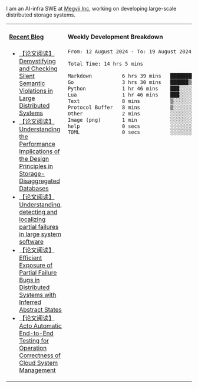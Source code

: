 I am an AI-infra SWE at [Megvii Inc](https://en.megvii.com/), working on developing large-scale distributed storage systems.

<table width="960px">
<tr>
<td valign="top" width="50%">

#### <a href="https://www.kongjun18.me" target="_blank">Recent Blog</a>

<!-- BLOG-POST-LIST:START -->
- [【论文阅读】Demystifying and Checking Silent Semantic Violations in Large Distributed Systems](https://kongjun18.github.io/posts/demystifying-and-checking-silent-semantic-violations-in-large-distributed-systems/)
- [【论文阅读】Understanding the Performance Implications of the Design Principles in Storage-Disaggregated Databases](https://kongjun18.github.io/posts/understanding-the-performance-implications-of-the-design-principles-in-storage-disaggregated-databases/)
- [【论文阅读】Understanding, detecting and localizing partial failures in large system software](https://kongjun18.github.io/posts/understanding-detecting-and-localizing-partial-failures-in-large-system-software/)
- [【论文阅读】Efficient Exposure of Partial Failure Bugs in Distributed Systems with Inferred Abstract States](https://kongjun18.github.io/posts/efficient-exposure-of-partial-failure-bugs-in-distributed-systems-with-inferred-abstract-states/)
- [【论文阅读】Acto Automatic End-to-End Testing for Operation Correctness of Cloud System Management](https://kongjun18.github.io/posts/acto-automatic-end-to-end-testing-for-operation-correctness-of-cloud-system-management/)
<!-- BLOG-POST-LIST:END -->

</td>
<td valign="top" width="50%">

#### Weekly Development Breakdown

<!--START_SECTION:waka-->

```txt
From: 12 August 2024 - To: 19 August 2024

Total Time: 14 hrs 5 mins

Markdown          6 hrs 39 mins   ███████████▓░░░░░░░░░░░░░   47.30 %
Go                3 hrs 30 mins   ██████▒░░░░░░░░░░░░░░░░░░   24.92 %
Python            1 hr 46 mins    ███░░░░░░░░░░░░░░░░░░░░░░   12.57 %
Lua               1 hr 46 mins    ███░░░░░░░░░░░░░░░░░░░░░░   12.54 %
Text              8 mins          ▒░░░░░░░░░░░░░░░░░░░░░░░░   01.02 %
Protocol Buffer   8 mins          ▒░░░░░░░░░░░░░░░░░░░░░░░░   00.99 %
Other             2 mins          ░░░░░░░░░░░░░░░░░░░░░░░░░   00.25 %
Image (png)       1 min           ░░░░░░░░░░░░░░░░░░░░░░░░░   00.16 %
help              0 secs          ░░░░░░░░░░░░░░░░░░░░░░░░░   00.09 %
TOML              0 secs          ░░░░░░░░░░░░░░░░░░░░░░░░░   00.06 %
```

<!--END_SECTION:waka-->
</td>
</tr>

</table>
